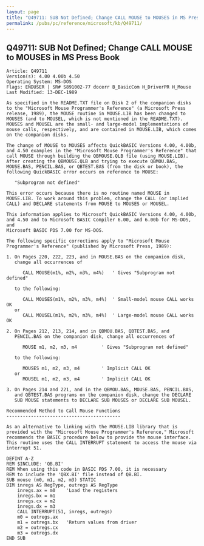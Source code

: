 ```yaml
---
layout: page
title: "Q49711: SUB Not Defined; Change CALL MOUSE to MOUSES in MS Press Book"
permalink: /pubs/pc/reference/microsoft/kb/Q49711/
---
```


## Q49711: SUB Not Defined; Change CALL MOUSE to MOUSES in MS Press Book

	Article: Q49711
	Version(s): 4.00 4.00b 4.50
	Operating System: MS-DOS
	Flags: ENDUSER | SR# S891002-77 docerr B_BasicCom H_DriverPR H_Mouse
	Last Modified: 13-DEC-1989
	
	As specified in the README.TXT file on Disk 2 of the companion disks
	to the "Microsoft Mouse Programmer's Reference" (a Microsoft Press
	release, 1989), the MOUSE routine in MOUSE.LIB has been changed to
	MOUSES (and to MOUSEL, which is not mentioned in the README.TXT).
	MOUSES and MOUSEL are the small- and large-model implementations of
	mouse calls, respectively, and are contained in MOUSE.LIB, which comes
	on the companion disks.
	
	The change of MOUSE to MOUSES affects QuickBASIC Versions 4.00, 4.00b,
	and 4.50 examples in the "Microsoft Mouse Programmer's Reference" that
	call MOUSE through building the QBMOUSE.QLB file (using MOUSE.LIB).
	After creating the QBMOUSE.QLB and trying to execute QBMOU.BAS,
	MOUSE.BAS, PENCIL.BAS, or QBTEST.BAS (from the disk or book), the
	following QuickBASIC error occurs on reference to MOUSE:
	
	   "Subprogram not defined"
	
	This error occurs because there is no routine named MOUSE in
	MOUSE.LIB. To work around this problem, change the CALL (or implied
	CALL) and DECLARE statements from MOUSE to MOUSES or MOUSEL.
	
	This information applies to Microsoft QuickBASIC Versions 4.00, 4.00b,
	and 4.50 and to Microsoft BASIC Compiler 6.00, and 6.00b for MS-DOS, and
	Microsoft BASIC PDS 7.00 for MS-DOS.
	
	The following specific corrections apply to "Microsoft Mouse
	Programmer's Reference" (published by Microsoft Press, 1989):
	
	1. On Pages 220, 222, 223, and in MOUSE.BAS on the companion disk,
	   change all occurrences of
	
	      CALL MOUSE(m1%, m2%, m3%, m4%)   ' Gives "Subprogram not defined"
	
	   to the following:
	
	      CALL MOUSES(m1%, m2%, m3%, m4%)  ' Small-model mouse CALL works OK
	   or
	      CALL MOUSEL(m1%, m2%, m3%, m4%)  ' Large-model mouse CALL works OK
	
	2. On Pages 212, 213, 214, and in QBMOU.BAS, QBTEST.BAS, and
	   PENCIL.BAS on the companion disk, change all occurrences of
	
	      MOUSE m1, m2, m3, m4         ' Gives "Subprogram not defined"
	
	   to the following:
	
	      MOUSES m1, m2, m3, m4        ' Implicit CALL OK
	   or
	      MOUSEL m1, m2, m3, m4        ' Implicit CALL OK
	
	3. On Pages 214 and 221, and in the QBMOU.BAS, MOUSE.BAS, PENCIL.BAS,
	   and QBTEST.BAS programs on the companion disk, change the DECLARE
	   SUB MOUSE statements to DECLARE SUB MOUSES or DECLARE SUB MOUSEL.
	
	Recommended Method to Call Mouse Functions
	------------------------------------------
	
	As an alternative to linking with the MOUSE.LIB library that is
	provided with the "Microsoft Mouse Programmer's Reference," Microsoft
	recommends the BASIC procedure below to provide the mouse interface.
	This routine uses the CALL INTERRUPT statement to access the mouse via
	interrupt 51.
	
	DEFINT A-Z
	REM $INCLUDE: 'QB.BI'
	REM When using this code in BASIC PDS 7.00, it is necessary
	REM to include the 'QBX.BI' file instead of QB.BI.
	SUB mouse (m0, m1, m2, m3) STATIC
	DIM inregs AS RegType, outregs AS RegType
	    inregs.ax = m0    'Load the registers
	    inregs.bx = m1
	    inregs.cx = m2
	    inregs.dx = m3
	    CALL INTERRUPT(51, inregs, outregs)
	    m0 = outregs.ax
	    m1 = outregs.bx   'Return values from driver
	    m2 = outregs.cx
	    m3 = outregs.dx
	END SUB

